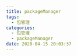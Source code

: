 ```yaml
---
title: packageManager
tags:
  - 包管理
categories:
  - 包管理
  - packageManager
date: 2020-04-15 20:03:37
---
```

